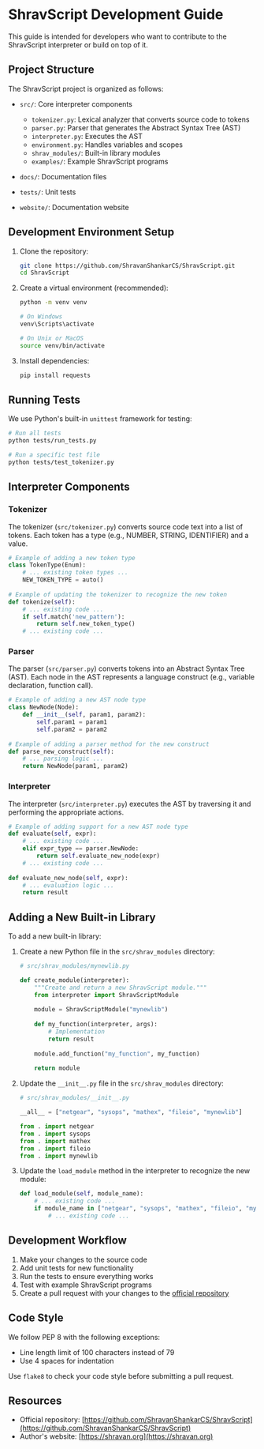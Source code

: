 # ShravScript Development Guide

This guide is intended for developers who want to contribute to the ShravScript interpreter or build on top of it.

## Project Structure

The ShravScript project is organized as follows:

- `src/`: Core interpreter components
  - `tokenizer.py`: Lexical analyzer that converts source code to tokens
  - `parser.py`: Parser that generates the Abstract Syntax Tree (AST)
  - `interpreter.py`: Executes the AST
  - `environment.py`: Handles variables and scopes
  - `shrav_modules/`: Built-in library modules
  - `examples/`: Example ShravScript programs

- `docs/`: Documentation files
- `tests/`: Unit tests
- `website/`: Documentation website

## Development Environment Setup

1. Clone the repository:
   ```bash
   git clone https://github.com/ShravanShankarCS/ShravScript.git
   cd ShravScript
   ```

2. Create a virtual environment (recommended):
   ```bash
   python -m venv venv
   
   # On Windows
   venv\Scripts\activate
   
   # On Unix or MacOS
   source venv/bin/activate
   ```

3. Install dependencies:
   ```bash
   pip install requests
   ```

## Running Tests

We use Python's built-in `unittest` framework for testing:

```bash
# Run all tests
python tests/run_tests.py

# Run a specific test file
python tests/test_tokenizer.py
```

## Interpreter Components

### Tokenizer

The tokenizer (`src/tokenizer.py`) converts source code text into a list of tokens. Each token has a type (e.g., NUMBER, STRING, IDENTIFIER) and a value.

```python
# Example of adding a new token type
class TokenType(Enum):
    # ... existing token types ...
    NEW_TOKEN_TYPE = auto()
    
# Example of updating the tokenizer to recognize the new token
def tokenize(self):
    # ... existing code ...
    if self.match('new_pattern'):
        return self.new_token_type()
    # ... existing code ...
```

### Parser

The parser (`src/parser.py`) converts tokens into an Abstract Syntax Tree (AST). Each node in the AST represents a language construct (e.g., variable declaration, function call).

```python
# Example of adding a new AST node type
class NewNode(Node):
    def __init__(self, param1, param2):
        self.param1 = param1
        self.param2 = param2
        
# Example of adding a parser method for the new construct
def parse_new_construct(self):
    # ... parsing logic ...
    return NewNode(param1, param2)
```

### Interpreter

The interpreter (`src/interpreter.py`) executes the AST by traversing it and performing the appropriate actions.

```python
# Example of adding support for a new AST node type
def evaluate(self, expr):
    # ... existing code ...
    elif expr_type == parser.NewNode:
        return self.evaluate_new_node(expr)
    # ... existing code ...
    
def evaluate_new_node(self, expr):
    # ... evaluation logic ...
    return result
```

## Adding a New Built-in Library

To add a new built-in library:

1. Create a new Python file in the `src/shrav_modules` directory:
   ```python
   # src/shrav_modules/mynewlib.py
   
   def create_module(interpreter):
       """Create and return a new ShravScript module."""
       from interpreter import ShravScriptModule
       
       module = ShravScriptModule("mynewlib")
       
       def my_function(interpreter, args):
           # Implementation
           return result
       
       module.add_function("my_function", my_function)
       
       return module
   ```

2. Update the `__init__.py` file in the `src/shrav_modules` directory:
   ```python
   # src/shrav_modules/__init__.py
   
   __all__ = ["netgear", "sysops", "mathex", "fileio", "mynewlib"]
   
   from . import netgear
   from . import sysops
   from . import mathex
   from . import fileio
   from . import mynewlib
   ```

3. Update the `load_module` method in the interpreter to recognize the new module:
   ```python
   def load_module(self, module_name):
       # ... existing code ...
       if module_name in ["netgear", "sysops", "mathex", "fileio", "mynewlib"]:
           # ... existing code ...
   ```

## Development Workflow

1. Make your changes to the source code
2. Add unit tests for new functionality
3. Run the tests to ensure everything works
4. Test with example ShravScript programs
5. Create a pull request with your changes to the [official repository](https://github.com/ShravanShankarCS/ShravScript)

## Code Style

We follow PEP 8 with the following exceptions:

- Line length limit of 100 characters instead of 79
- Use 4 spaces for indentation

Use `flake8` to check your code style before submitting a pull request.

## Resources

- Official repository: [https://github.com/ShravanShankarCS/ShravScript](https://github.com/ShravanShankarCS/ShravScript)
- Author's website: [https://shravan.org](https://shravan.org) 